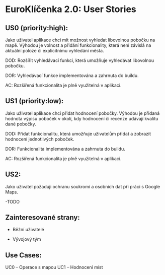 # EuroKlíčenka 2.0: User Stories

## US0 (priority:high):

Jako uživatel aplikace chci mít možnost vyhledat libovolnou pobočku na mapě. Výhodou je volnost a přidání funkcionality, která není závislá na aktuální poloze či explicitnímu vyhledání města.

DOD: Rozšířit vyhledávací funkci, která umožňuje vyhledávat libovolnou pobočku.

DOR: Vyhledávací funkce implementována a zahrnuta do buildu.

AC: Rozšířená funkcionalita je plně využitelná v aplikaci.

## US1 (priority:low):

Jako uživatel aplikace chci přidat hodnocení pobočky. Výhodou je přidaná hodnota výpisu poboček v okolí, kdy hodnocení či recenze udávají kvalitu dané pobočky.

DOD: Přidat funkcionalitu, která umožňuje uživatelům přidat a zobrazit hodnocení jednotlivých poboček.

DOR: Funkcionalita implementována a zahrnuta do buildu.

AC: Rozšířená funkcionalita je plně využitelná v aplikaci.

## US2:

Jako uživatel požaduji ochranu soukromí a osobních dat při práci s Google Maps.

-TODO

## Zainteresované strany:

- Běžní uživatelé

- Vývojový tým

## Use Cases:

UC0 – Operace s mapou
UC1 – Hodnocení míst
